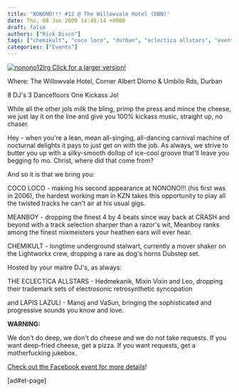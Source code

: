 ```yaml
---
title: 'NONONO!!! #12 @ The Willowvale Hotel (DBN)'
date: Thu, 08 Jan 2009 14:45:14 +0000
draft: false
authors: ["Rick Disco"]
tags: ["chemikult", "coco loco", "durban", "eclectica allstars", "event", "free your mind", "lapis lazuli", "meanboy", "nonono", "nonono!!! #12", "party", "willowvale hotel"]
categories: ["Events"]
---
```


 [![nonono12lrg](/wp-content/uploads/2009/01/nonono12lrg-212x300.jpg "nonono12lrg") Click for a larger version!](/wp-content/uploads/2009/01/nonono12lrg.jpg)

Where: The Willowvale Hotel, Corner Albert Dlomo & Umbilo Rds, Durban

8 DJ's 3 Dancefloors One Kickass Jol

While all the other jols milk the bling, primp the press and mince the cheese, we just lay it on the line and give you 100% kickass music, straight up, no chaser.

Hey - when you're a lean, mean all-singing, all-dancing carnival machine of nocturnal delights it pays to just get on with the job. As always, we strive to butter you up with a silky-smooth dollop of ice-cool groove that'll leave you begging fo mo. Christ, where did that come from?

And so it is that we bring you:

COCO LOCO - making his second appearance at NONONO!!! (his first was in 2006), the hardest working man in KZN takes this opportunity to play all the twisted tracks he can't air at his usual gigs.

MEANBOY - dropping the finest 4 by 4 beats since way back at CRASH and beyond with a track selection sharper than a razor's wit, Meanboy ranks among the finest mixmeisters your heathen ears will ever hear.

CHEMIKULT - longtime underground stalwart, currently a mover shaker on the Lightworkx crew, dropping a rare as dog's horns Dubstep set.

Hosted by your maitre DJ's, as always:

THE ECLECTICA ALLSTARS - Hedmekanik, Mixin Vixin and Leo, dropping their trademark sets of electrosonic retrosynthetic syncopation

and LAPIS LAZULI - Manoj and VaSun, bringing the sophisticated and progressive sounds you know and love.

**WARNING:**

We don't do deep, we don't do cheese and we do not take requests. If you want deep-fried cheese, get a pizza. If you want requests, get a motherfucking jukebox.

[Check out the Facebook event for more details](http://www.facebook.com/event.php?eid=43298422897 "Facebook Event")!

\[ad#et-page\]